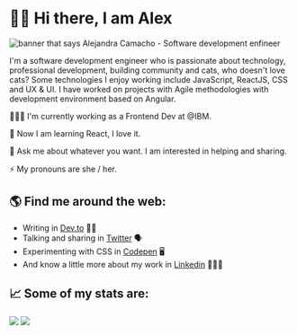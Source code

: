 # 👋🏻 Hi there, I am Alex
<img src="https://github.com/alexcamachogz/alexcamachogz/blob/a2baf4c4607a5e27e6d01b4b720d1088e85bac2a/alex-banner.png?raw=true" alt="banner that says Alejandra Camacho - Software development enfineer">

I'm a software development engineer who is passionate about technology, professional development, building community and cats, who doesn't love cats? Some technologies I enjoy working include JavaScript, ReactJS, CSS and UX & UI. I have worked on projects with Agile methodologies with development environment based on Angular.

👩🏻‍💻 I'm currently working as a Frontend Dev at @IBM.

🌱 Now I am learning React, I love it.

💬 Ask me about whatever you want. I am interested in helping and sharing.

⚡ My pronouns are she / her.

## 🌎 Find me around the web:
- Writing in <a href="https://dev.to/alexcamachogz">Dev.to</a> ✍🏻
- Talking and sharing in <a href="https://twitter.com/alexcamachogz">Twitter</a> 🗣
- Experimenting with CSS in <a href="https://codepen.io/alexcamachogz">Codepen</a> 🖥
- And know a little more about my work in <a href="https://www.linkedin.com/in/alexcamachogz/">Linkedin</a> 👩🏻‍💼

## 📈 Some of my stats are:
<img align="center" src="https://github-readme-stats.vercel.app/api?username=alexcamachogz&theme=buefy&show_icons=true&hide=contribs" />
<img align="center" src="https://github-readme-stats.vercel.app/api/top-langs/?username=alexcamachogz&layout=compact&theme=buefy" />
